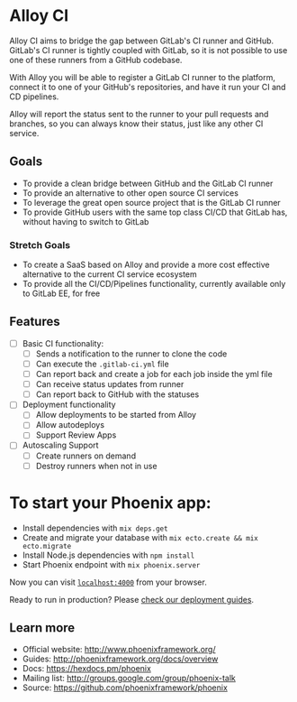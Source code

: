 # Alloy CI

Alloy CI aims to bridge the gap between GitLab's CI runner and GitHub. GitLab's
CI runner is tightly coupled with GitLab, so it is not possible to use one of
these runners from a GitHub codebase.

With Alloy you will be able to register a GitLab CI runner to the platform,
connect it to one of your GitHub's repositories, and have it run your CI and
CD pipelines.

Alloy will report the status sent to the runner to your pull requests and
branches, so you can always know their status, just like any other CI service.

## Goals

- To provide a clean bridge between GitHub and the GitLab CI runner
- To provide an alternative to other open source CI services
- To leverage the great open source project that is the GitLab CI runner
- To provide GitHub users with the same top class CI/CD that GitLab has, without
  having to switch to GitLab

### Stretch Goals

- To create a SaaS based on Alloy and provide a more cost effective alternative
  to the current CI service ecosystem
- To provide all the CI/CD/Pipelines functionality, currently available only to
  GitLab EE, for free

## Features

- [ ] Basic CI functionality:
  - [ ] Sends a notification to the runner to clone the code
  - [ ] Can execute the `.gitlab-ci.yml` file
  - [ ] Can report back and create a job for each job inside the yml file
  - [ ] Can receive status updates from runner
  - [ ] Can report back to GitHub with the statuses
- [ ] Deployment functionality
  - [ ] Allow deployments to be started from Alloy
  - [ ] Allow autodeploys
  - [ ] Support Review Apps
- [ ] Autoscaling Support
  - [ ] Create runners on demand
  - [ ] Destroy runners when not in use

# To start your Phoenix app:

  * Install dependencies with `mix deps.get`
  * Create and migrate your database with `mix ecto.create && mix ecto.migrate`
  * Install Node.js dependencies with `npm install`
  * Start Phoenix endpoint with `mix phoenix.server`

Now you can visit [`localhost:4000`](http://localhost:4000) from your browser.

Ready to run in production? Please [check our deployment guides](http://www.phoenixframework.org/docs/deployment).

## Learn more

  * Official website: http://www.phoenixframework.org/
  * Guides: http://phoenixframework.org/docs/overview
  * Docs: https://hexdocs.pm/phoenix
  * Mailing list: http://groups.google.com/group/phoenix-talk
  * Source: https://github.com/phoenixframework/phoenix

